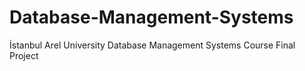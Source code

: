 # Database-Management-Systems
İstanbul Arel University Database Management Systems Course Final Project

